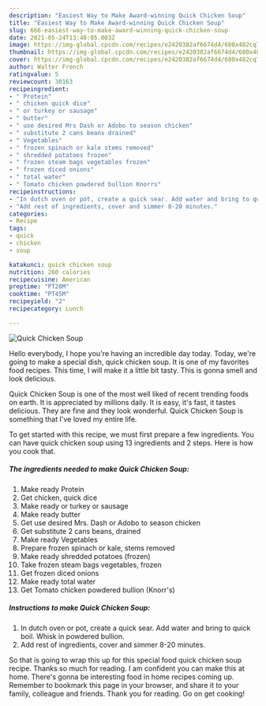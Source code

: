 ```yaml
---
description: "Easiest Way to Make Award-winning Quick Chicken Soup"
title: "Easiest Way to Make Award-winning Quick Chicken Soup"
slug: 666-easiest-way-to-make-award-winning-quick-chicken-soup
date: 2021-05-24T13:48:05.003Z
image: https://img-global.cpcdn.com/recipes/e2420382af6674d4/680x482cq70/quick-chicken-soup-recipe-main-photo.jpg
thumbnail: https://img-global.cpcdn.com/recipes/e2420382af6674d4/680x482cq70/quick-chicken-soup-recipe-main-photo.jpg
cover: https://img-global.cpcdn.com/recipes/e2420382af6674d4/680x482cq70/quick-chicken-soup-recipe-main-photo.jpg
author: Walter French
ratingvalue: 5
reviewcount: 30163
recipeingredient:
- " Protein"
- " chicken quick dice"
- " or turkey or sausage"
- " butter"
- " use desired Mrs Dash or Adobo to season chicken"
- " substitute 2 cans beans drained"
- " Vegetables"
- " frozen spinach or kale stems removed"
- " shredded potatoes frozen"
- " frozen steam bags vegetables frozen"
- " frozen diced onions"
- " total water"
- " Tomato chicken powdered bullion Knorrs"
recipeinstructions:
- "In dutch oven or pot, create a quick sear. Add water and bring to quick boil. Whisk in powdered bullion."
- "Add rest of ingredients, cover and simmer 8-20 minutes."
categories:
- Recipe
tags:
- quick
- chicken
- soup

katakunci: quick chicken soup 
nutrition: 260 calories
recipecuisine: American
preptime: "PT28M"
cooktime: "PT45M"
recipeyield: "2"
recipecategory: Lunch

---
```



![Quick Chicken Soup](https://img-global.cpcdn.com/recipes/e2420382af6674d4/680x482cq70/quick-chicken-soup-recipe-main-photo.jpg)

Hello everybody, I hope you're having an incredible day today. Today, we're going to make a special dish, quick chicken soup. It is one of my favorites food recipes. This time, I will make it a little bit tasty. This is gonna smell and look delicious.



Quick Chicken Soup is one of the most well liked of recent trending foods on earth. It is appreciated by millions daily. It is easy, it's fast, it tastes delicious. They are fine and they look wonderful. Quick Chicken Soup is something that I've loved my entire life.


To get started with this recipe, we must first prepare a few ingredients. You can have quick chicken soup using 13 ingredients and 2 steps. Here is how you cook that.

<!--inarticleads1-->

##### The ingredients needed to make Quick Chicken Soup:

1. Make ready  Protein
1. Get  chicken, quick dice
1. Make ready  or turkey or sausage
1. Make ready  butter
1. Get  use desired Mrs. Dash or Adobo to season chicken
1. Get  substitute 2 cans beans, drained
1. Make ready  Vegetables
1. Prepare  frozen spinach or kale, stems removed
1. Make ready  shredded potatoes (frozen)
1. Take  frozen steam bags vegetables, frozen
1. Get  frozen diced onions
1. Make ready  total water
1. Get  Tomato chicken powdered bullion (Knorr&#39;s)




<!--inarticleads2-->

##### Instructions to make Quick Chicken Soup:

1. In dutch oven or pot, create a quick sear. Add water and bring to quick boil. Whisk in powdered bullion.
1. Add rest of ingredients, cover and simmer 8-20 minutes.




So that is going to wrap this up for this special food quick chicken soup recipe. Thanks so much for reading. I am confident you can make this at home. There's gonna be interesting food in home recipes coming up. Remember to bookmark this page in your browser, and share it to your family, colleague and friends. Thank you for reading. Go on get cooking!
